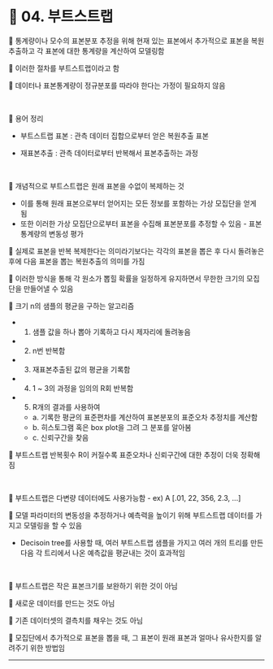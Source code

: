 # 🎰 04. 부트스트랩  

🎲 통계량이나 모수의 표본분포 추정을 위해 현재 있는 표본에서 추가적으로 표본을 복원추출하고 각 표본에 대한 통계량을 계산하여 모델링함  

🎲 이러한 절차를 부트스트랩이라고 함  

🎲 데이터나 표본통계량이 정규분포를 따라야 한다는 가정이 필요하지 않음  

<br>  

🎲 용어 정리  

- 부트스트랩 표본 : 관측 데이터 집합으로부터 얻은 복원추출 표본  
   
- 재표본추출 : 관측 데이터로부터 반복해서 표본추출하는 과정  
   
<br>  

🎲 개념적으로 부트스트랩은 원래 표본을 수없이 복제하는 것  
- 이를 통해 원래 표본으로부터 얻어지는 모든 정보를 포함하는 가상 모집단을 얻게 됨  
- 또한 이러한 가상 모집단으로부터 표본을 수집해 표본분포를 추정할 수 있음 - 표본통계량의 변동성 평가  
  
   
🎲 실제로 표본을 반복 복제한다는 의미라기보다는 각각의 표본을 뽑은 후 다시 돌려놓은 후에 다음 표본을 뽑는 복원추출의 의미를 가짐  

🎲 이러한 방식을 통해 각 원소가 뽑힐 확률을 일정하게 유지하면서 무한한 크기의 모집단을 만들어낼 수 있음  

🎲 크기 n의 샘플의 평균을 구하는 알고리즘  


- 1. 샘플 값을 하나 뽑아 기록하고 다시 제자리에 돌려놓음  
- 2. n번 반복함  
- 3. 재표본추출된 값의 평균을 기록함  
- 4. 1 ~ 3의 과정을 임의의 R회 반복함  
- 5. R개의 결과를 사용하여   
  - a. 기록한 평균의 표준편차를 계산하여 표본분포의 표준오차 추정치를 계산함  
  - b. 히스토그램 혹은 box plot을 그려 그 분포를 알아봄  
  - c. 신뢰구간을 찾음  
      
🎲 부트스트랩 반복횟수 R이 커질수록 표준오차나 신뢰구간에 대한 추정이 더욱 정확해짐  

<br>  

🎲 부트스트랩은 다변량 데이터에도 사용가능함 - ex) A [.01, 22, 356, 2.3, ...]  

🎲 모델 파라미터의 변동성을 추정하거나 예측력을 높이기 위해 부트스트랩 데이터를 가지고 모델링을 할 수 있음  
- Decisoin tree를 사용할 때, 여러 부트스트랩 샘플을 가지고 여러 개의 트리를 만든 다음 각 트리에서 나온 예측값을 평균내는 것이 효과적임  
 
<br>  

🎲 부트스트랩은 작은 표본크기를 보완하기 위한 것이 아님  

🎲 새로운 데이터를 만드는 것도 아님  

🎲 기존 데이터셋의 결측치를 채우는 것도 아님  

🎲 모집단에서 추가적으로 표본을 뽑을 때, 그 표본이 원래 표본과 얼마나 유사한지를 알려주기 위한 방법임  

***  
